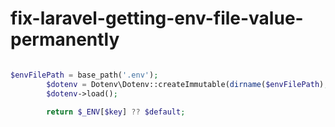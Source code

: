 # fix-laravel-getting-env-file-value-permanently

```php

$envFilePath = base_path('.env');
        $dotenv = Dotenv\Dotenv::createImmutable(dirname($envFilePath), basename($envFilePath));
        $dotenv->load();

        return $_ENV[$key] ?? $default;

```
